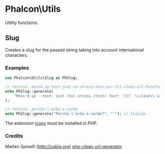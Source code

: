# Phalcon\Utils

Utility functions:

## Slug

Creates a slug for the passed string taking into account international characters.

### Examples

```php
use Phalcon\Utils\Slug as PhSlug;

// returns: messd-up-text-just-to-stress-test-our-ltl-clean-url-function
echo PhSlug::generate(
    "Mess'd up --text- just (to) stress /test/ ?our! `ltl` \\clean\\ url fun.ction!?->"
);

// returns: perche-l-erba-e-verde
echo PhSlug::generate("Perché l'erba è verde?", "'"); // Italian
```

The extension [iconv][1] must be installed in PHP.

### Credits

Matteo Spinelli (http://cubiq.org) [php-clean-url-generator][2]

[1]: http://php.net/manual/en/book.iconv.php
[2]: http://cubiq.org/the-perfect-php-clean-url-generator
